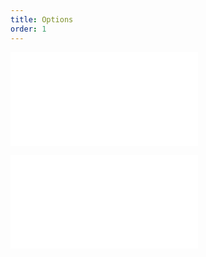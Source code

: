 ```yaml
---
title: Options
order: 1
---
```


<embed src="@/docs/common/style.md"></embed>

<embed src="@/docs/common/layer/options.en.md"></embed>
